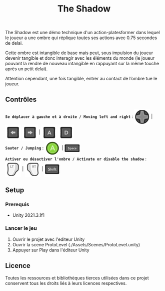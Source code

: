 <h1 align="center">The Shadow</h1> <br>

The Shadow est une démo technique d'un action-platesformer dans lequel le
joueur a une ombre qui réplique toutes ses actions avec 0.75 secondes de delai.

Cette ombre est intangible de base mais peut, sous impulsion du joueur devenir
tangible et donc interagir avec les éléments du monde (le joueur pouvant la
rendre de nouveau intangible en rappuyant sur la même touche après un petit
delai).

Attention cependant, une fois tangible, entrer au contact de l’ombre tue le
joueur.

<h2>Contrôles</h2>

<div>
	<strong><code>Se déplacer à gauche et à droite / Moving left and right</code></strong>
	<span> : </span>
	<img align="center" alt="Dpad" src="https://github.com/DylanLEBLOND/TheShadow/blob/master/Assets/Sprites/Keys/Xbox%20360/360_Dpad.png" width="50" height="50">
	<span>  |  </span>
	<img align="center" alt="ArrowLeftKey" src="https://github.com/DylanLEBLOND/TheShadow/blob/master/Assets/Sprites/Keys/Keyboard%20%26%20Mouse/Dark/Arrow_Left_Key_Dark.png" width="50" height="50">
	<img align="center" alt="ArrowRightKey" src="https://github.com/DylanLEBLOND/TheShadow/blob/master/Assets/Sprites/Keys/Keyboard%20%26%20Mouse/Dark/Arrow_Right_Key_Dark.png" width="50" height="50">
	<span>  |  </span>
	<img align="center" alt="AKey" src="https://github.com/DylanLEBLOND/TheShadow/blob/master/Assets/Sprites/Keys/Keyboard%20%26%20Mouse/Dark/A_Key_Dark.png" width="50" height="50">
	<img align="center" alt="DKey" src="https://github.com/DylanLEBLOND/TheShadow/blob/master/Assets/Sprites/Keys/Keyboard%20%26%20Mouse/Dark/D_Key_Dark.png" width="50" height="50">
</div>

<div>
	<strong><code>Sauter / Jumping</code></strong>
	<span> : </span>
	<img align="center" alt="A" src="https://github.com/DylanLEBLOND/TheShadow/blob/master/Assets/Sprites/Keys/Xbox%20360/360_A.png" width="50" height="50">
	<span>  |    </span>
	<img align="center" alt="SpaceKey" src="https://github.com/DylanLEBLOND/TheShadow/blob/master/Assets/Sprites/Keys/Keyboard%20%26%20Mouse/Dark/Space_Key_Dark.png" width="50" height="50">
</div>

<div>
	<strong><code>Activer ou désactiver l'ombre / Activate or disable the shadow</code></strong>
	<span> : </span>
	<img align="center" alt="LT" src="https://github.com/DylanLEBLOND/TheShadow/blob/master/Assets/Sprites/Keys/Xbox%20360/360_LT.png" width="50" height="50">
	<span>  |    </span>
	<img align="center" alt="RT" src="https://github.com/DylanLEBLOND/TheShadow/blob/master/Assets/Sprites/Keys/Xbox%20360/360_RT.png" width="50" height="50">
	<span>  |    </span>
	<img align="center" alt="ShiftKey" src="https://github.com/DylanLEBLOND/TheShadow/blob/master/Assets/Sprites/Keys/Keyboard%20%26%20Mouse/Dark/Shift_Key_Dark.png" width="50" height="50">
</div>

<h2>Setup</h2>

<h3>Prerequis</h3>

<ul>
	<li>Unity 2021.3.1f1</li>
</ul>

<h3>Lancer le jeu</h3>

<ol>
	<li>Ouvrir le projet avec l'editeur Unity</li>
	<li>Ouvrir la scene ProtoLevel (./Assets/Scenes/ProtoLevel.unity)</li>
	<li>Appuyer sur Play dans l'éditeur Unity</li>
</ol>


<h2>Licence</h2>

Toutes les ressources et bibliothèques tierces utilisées dans ce projet conservent tous
les droits liés à leurs licences respectives.
